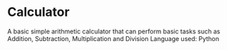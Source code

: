 # Calculator

A basic simple arithmetic calculator that can perform basic tasks such as Addition, Subtraction, Multiplication and Division
Language used: Python
